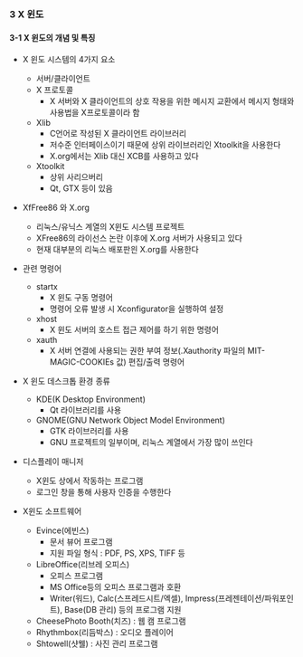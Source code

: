 ### 3 X 윈도

#### 3-1 X 윈도의 개념 및 특징
- X 윈도 시스템의 4가지 요소
  - 서버/클라이언트
  - X 프로토콜
    - X 서버와 X 클라이언트의 상호 작용을 위한 메시지 교환에서 메시지 형태와 사용법을 X프로토콜이라 함
  - Xlib
    - C언어로 작성된 X 클라이언트 라이브러리
    - 저수준 인터페이스이기 때문에 상위 라이브러리인 Xtoolkit을 사용한다
    - X.org에서는 Xlib 대신 XCB를 사용하고 있다
  - Xtoolkit
    - 상위 사리으버리
    - Qt, GTX 등이 있음

- XfFree86 와 X.org
  - 리눅스/유닉스 계열의 X윈도 시스템 프로젝트
  - XFree86의 라이선스 논란 이후에 X.org 서버가 사용되고 있다
  - 현재 대부분의 리눅스 배포판읜 X.org를 사용한다

- 관련 명령어
  - startx
    - X 윈도 구동 명령어
    - 명령어 오류 발생 시 Xconfigurator을 실행하여 설정
  - xhost
    - X 윈도 서버의 호스트 접근 제어를 하기 위한 명령어
  - xauth
    - X 서버 연결에 사용되는 권한 부여 정보(.Xauthority 파일의 MIT-MAGIC-COOKIEs 값) 편집/출력 명령어

- X 윈도 데스크톱 환경 종류
  - KDE(K Desktop Environment)
    - Qt 라이브러리를 사용
  - GNOME(GNU Network Object Model Environment)
    - GTK 라이브러리를 사용
    - GNU 프로젝트의 일부이며, 리눅스 계열에서 가장 많이 쓰인다

- 디스플레이 매니저
  - X윈도 상에서 작동하는 프로그램
  - 로그인 창을 통해 사용자 인증을 수행한다

- X윈도 소프트웨어
  - Evince(에빈스)
    - 문서 뷰어 프로그램
    - 지원 파일 형식 : PDF, PS, XPS, TIFF 등
  - LibreOffice(리브레 오피스)
    - 오피스 프로그램
    - MS Office등의 오피스 프로그램과 호환
    - Writer(워드), Calc(스프레드시트/엑셀), Impress(프레젠테이션/파워포인트), Base(DB 관리) 등의 프로그램 지원
  - CheesePhoto Booth(치즈) : 웹 캠 프로그램
  - Rhythmbox(리듬박스) : 오디오 플레이어
  - Shtowell(샷웰) : 사진 관리 프로그램